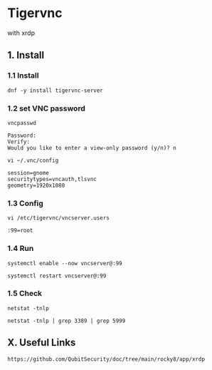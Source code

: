 # Tigervnc
with xrdp

## 1. Install

### 1.1 Install

    dnf -y install tigervnc-server
            
### 1.2 set VNC password

    vncpasswd
    
    Password:
    Verify:
    Would you like to enter a view-only password (y/n)? n
    
    vi ~/.vnc/config
    
    session=gnome
    securitytypes=vncauth,tlsvnc
    geometry=1920x1080
            
### 1.3 Config

    vi /etc/tigervnc/vncserver.users
    
    :99=root

### 1.4 Run

    systemctl enable --now vncserver@:99

    systemctl restart vncserver@:99

### 1.5 Check

    netstat -tnlp

    netstat -tnlp | grep 3389 | grep 5999

## X. Useful Links

    https://github.com/QubitSecurity/doc/tree/main/rocky8/app/xrdp
